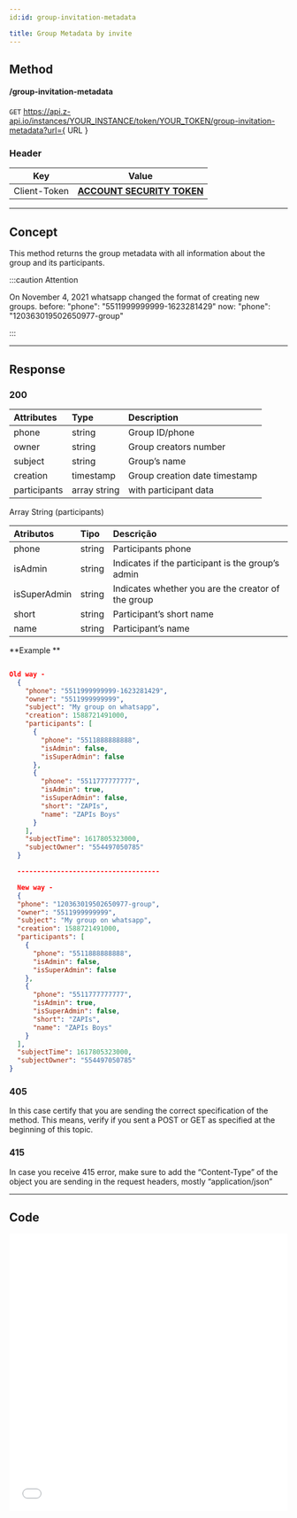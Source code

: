 ```yaml
---
id:id: group-invitation-metadata

title: Group Metadata by invite
---
```


## Method 

#### /group-invitation-metadata

`GET` https://api.z-api.io/instances/YOUR_INSTANCE/token/YOUR_TOKEN/group-invitation-metadata?url={ URL }

### Header

|      Key       |            Value            |
| :------------: |     :-----------------:     |
|  Client-Token  | **[ACCOUNT SECURITY TOKEN](../security/client-token)** |

---

## Concept

This method returns the group metadata with all information about the group and its participants.

:::caution Attention 

On November 4, 2021 whatsapp changed the format of creating new groups. before: "phone": "5511999999999-1623281429" now: "phone": "120363019502650977-group"

:::

---

## Response

### 200

| Attributes   | Type         | Description                           |
| :----------- | :----------- | :------------------------------------ |
| phone        | string       | Group ID/phone                        |
| owner        | string       | Group creators number                 |
| subject      | string       | Group’s name                          |
| creation     | timestamp    | Group creation date timestamp         |  
| participants | array string | with participant data                 |

Array String (participants)

| Atributos    | Tipo   | Descrição                                         |
| :----------- | :----- | :------------------------------------------------ |
| phone        | string | Participants phone                                |
| isAdmin      | string | Indicates if the participant is the group’s admin |
| isSuperAdmin | string | Indicates whether you are the creator of the group|
| short        | string | Participant’s short name                          |
| name         | string | Participant’s name                                |


**Example **

```json

Old way -
  {
    "phone": "5511999999999-1623281429",
    "owner": "5511999999999",
    "subject": "My group on whatsapp",
    "creation": 1588721491000,
    "participants": [
      {
        "phone": "5511888888888",
        "isAdmin": false,
        "isSuperAdmin": false
      },
      {
        "phone": "5511777777777",
        "isAdmin": true,
        "isSuperAdmin": false,
        "short": "ZAPIs",
        "name": "ZAPIs Boys"
      }
    ],
    "subjectTime": 1617805323000,
    "subjectOwner": "554497050785"
  }

  ------------------------------------

  New way -
  {
  "phone": "120363019502650977-group",
  "owner": "5511999999999",
  "subject": "My group on whatsapp",
  "creation": 1588721491000,
  "participants": [
    {
      "phone": "5511888888888",
      "isAdmin": false,
      "isSuperAdmin": false
    },
    {
      "phone": "5511777777777",
      "isAdmin": true,
      "isSuperAdmin": false,
      "short": "ZAPIs",
      "name": "ZAPIs Boys"
    }
  ],
  "subjectTime": 1617805323000,
  "subjectOwner": "554497050785"
}

```

### 405

In this case certify that you are sending the correct specification of the method. This means, verify if you sent a POST or GET as specified at the beginning of this topic.

### 415

In case you receive 415 error, make sure to add the “Content-Type” of the object you are sending in the request headers, mostly “application/json”

---

## Code

<iframe src="//api.apiembed.com/?source=https://raw.githubusercontent.com/Z-API/z-api-docs/main/json-examples/get-group-invitation-metadata.json&targets=all" frameborder="0" scrolling="no" width="100%" height="500px" seamless></iframe>
